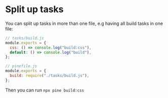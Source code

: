 # Split up tasks

You can split up tasks in more than one file, e.g having all build tasks in one file:

```js
// tasks/build.js
module.exports = {
  css: () => console.log("build:css"),
  default: () => console.log("build"),
};

// pinefile.js
module.exports = {
  build: require("./tasks/build.js"),
};
```

Then you can run `npx pine build:css`
